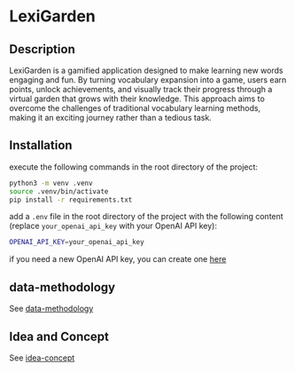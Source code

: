 # LexiGarden

## Description

LexiGarden is a gamified application designed to make learning new words engaging and fun. By turning vocabulary expansion into a game, users earn points, unlock achievements, and visually track their progress through a virtual garden that grows with their knowledge. This approach aims to overcome the challenges of traditional vocabulary learning methods, making it an exciting journey rather than a tedious task.

## Installation

execute the following commands in the root directory of the project:

```bash
python3 -m venv .venv
source .venv/bin/activate
pip install -r requirements.txt
```

add a `.env` file in the root directory of the project with the following content (replace `your_openai_api_key` with your OpenAI API key):

```bash
OPENAI_API_KEY=your_openai_api_key
```

if you need a new OpenAI API key, you can create one [here](https://platform.openai.com/signup)

## data-methodology

See [data-methodology](docs/data.md)

## Idea and Concept

See [idea-concept](docs/idea.md)
